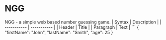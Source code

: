 # NGG
NGG - a simple web based number guessing game.
| Syntax | Description |
| ----------- | ----------- |
| Header | Title |
| Paragraph | Text | 
 	```
{
  "firstName": "John",
  "lastName": "Smith",
  "age": 25
}
``` 
